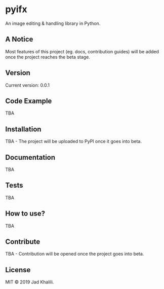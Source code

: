 # pyifx
An image editing &amp; handling library in Python.

## A Notice
Most features of this project (eg. docs, contribution guides) will be added once the project reaches the beta stage.

## Version
Current version: 0.0.1

## Code Example
TBA

## Installation
TBA - The project will be uploaded to PyPI once it goes into beta.

## Documentation
TBA

## Tests
TBA

## How to use?
TBA

## Contribute
TBA - Contribution will be opened once the project goes into beta.

## License
MIT © 2019 Jad Khalili.
